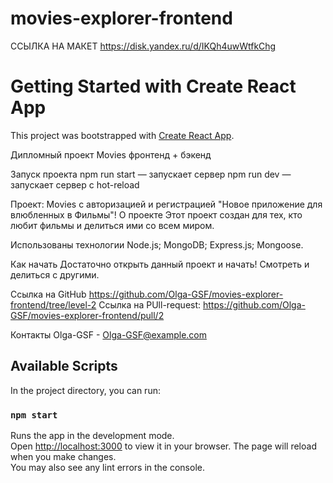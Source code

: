 # movies-explorer-frontend

ССЫЛКА НА МАКЕТ https://disk.yandex.ru/d/IKQh4uwWtfkChg

# Getting Started with Create React App
This project was bootstrapped with [Create React App](https://github.com/facebook/create-react-app).

Дипломный проект Movies фронтенд + бэкенд

Запуск проекта
npm run start — запускает сервер
npm run dev — запускает сервер с hot-reload

Проект: Movies с авторизацией и регистрацией "Новое приложение для влюбленных в Фильмы"! О проекте Этот проект создан для тех, кто любит фильмы и делиться ими со всем миром.

Использованы технологии Node.js; MongoDB; Express.js; Mongoose.

Как начать Достаточно открыть данный проект и начать! Смотреть и делиться с другими.

Ссылка на GitHub https://github.com/Olga-GSF/movies-explorer-frontend/tree/level-2
Ссылка на PUll-request: https://github.com/Olga-GSF/movies-explorer-frontend/pull/2

Контакты Olga-GSF - Olga-GSF@example.com


## Available Scripts
In the project directory, you can run:
### `npm start`
Runs the app in the development mode.\
Open [http://localhost:3000](http://localhost:3000) to view it in your browser.
The page will reload when you make changes.\
You may also see any lint errors in the console.